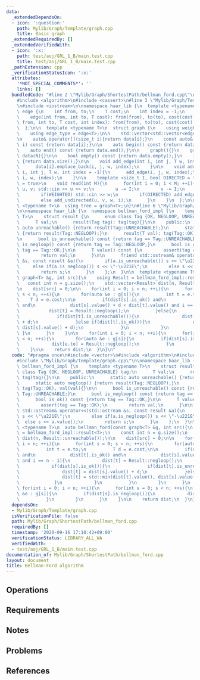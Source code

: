```yaml
---
data:
  _extendedDependsOn:
  - icon: ':question:'
    path: Mylib/Graph/Template/graph.cpp
    title: Basic graph
  _extendedRequiredBy: []
  _extendedVerifiedWith:
  - icon: ':x:'
    path: test/aoj/GRL_1_B/main.test.cpp
    title: test/aoj/GRL_1_B/main.test.cpp
  _pathExtension: cpp
  _verificationStatusIcon: ':x:'
  attributes:
    '*NOT_SPECIAL_COMMENTS*': ''
    links: []
  bundledCode: "#line 2 \"Mylib/Graph/ShortestPath/bellman_ford.cpp\"\n#include <vector>\n\
    #include <algorithm>\n#include <cassert>\n#line 3 \"Mylib/Graph/Template/graph.cpp\"\
    \n#include <iostream>\n\nnamespace haar_lib {\n  template <typename T>\n  struct\
    \ edge {\n    int from, to;\n    T cost;\n    int index = -1;\n    edge(){}\n\
    \    edge(int from, int to, T cost): from(from), to(to), cost(cost){}\n    edge(int\
    \ from, int to, T cost, int index): from(from), to(to), cost(cost), index(index){}\n\
    \  };\n\n  template <typename T>\n  struct graph {\n    using weight_type = T;\n\
    \    using edge_type = edge<T>;\n\n    std::vector<std::vector<edge<T>>> data;\n\
    \n    auto& operator[](size_t i){return data[i];}\n    const auto& operator[](size_t\
    \ i) const {return data[i];}\n\n    auto begin() const {return data.begin();}\n\
    \    auto end() const {return data.end();}\n\n    graph(){}\n    graph(int N):\
    \ data(N){}\n\n    bool empty() const {return data.empty();}\n    int size() const\
    \ {return data.size();}\n\n    void add_edge(int i, int j, T w, int index = -1){\n\
    \      data[i].emplace_back(i, j, w, index);\n    }\n\n    void add_undirected(int\
    \ i, int j, T w, int index = -1){\n      add_edge(i, j, w, index);\n      add_edge(j,\
    \ i, w, index);\n    }\n\n    template <size_t I, bool DIRECTED = true, bool WEIGHTED\
    \ = true>\n    void read(int M){\n      for(int i = 0; i < M; ++i){\n        int\
    \ u, v; std::cin >> u >> v;\n        u -= I;\n        v -= I;\n        T w = 1;\n\
    \        if(WEIGHTED) std::cin >> w;\n        if(DIRECTED) add_edge(u, v, w, i);\n\
    \        else add_undirected(u, v, w, i);\n      }\n    }\n  };\n\n  template\
    \ <typename T>\n  using tree = graph<T>;\n}\n#line 6 \"Mylib/Graph/ShortestPath/bellman_ford.cpp\"\
    \n\nnamespace haar_lib {\n  namespace bellman_ford_impl {\n    template <typename\
    \ T>\n    struct result {\n      enum class Tag {OK, NEGLOOP, UNREACHABLE} tag;\n\
    \      T val;\n      result(Tag tag): tag(tag){}\n\n    public:\n      static\
    \ auto unreachable() {return result(Tag::UNREACHABLE);}\n      static auto negloop()\
    \ {return result(Tag::NEGLOOP);}\n      result(T val): tag(Tag::OK), val(val){}\n\
    \n      bool is_unreachable() const {return tag == Tag::UNREACHABLE;}\n      bool\
    \ is_negloop() const {return tag == Tag::NEGLOOP;}\n      bool is_ok() const {return\
    \ tag == Tag::OK;}\n\n      T value() const {\n        assert(tag == Tag::OK);\n\
    \        return val;\n      }\n\n      friend std::ostream& operator<<(std::ostream\
    \ &s, const result &a){\n        if(a.is_unreachable()) s << \"\u221E\";\n   \
    \     else if(a.is_negloop()) s << \"-\u221E\";\n        else s << a.value();\n\
    \        return s;\n      }\n    };\n  }\n\n  template <typename T>\n  auto bellman_ford(const\
    \ graph<T> &g, int src){\n    using Result = bellman_ford_impl::result<T>;\n \
    \   const int n = g.size();\n    std::vector<Result> dist(n, Result::unreachable());\n\
    \n    dist[src] = 0;\n\n    for(int i = 0; i < n; ++i){\n      for(int s = 0;\
    \ s < n; ++s){\n        for(auto &e : g[s]){\n          int t = e.to;\n      \
    \    T d = e.cost;\n\n          if(dist[s].is_ok() and\n             dist[t].is_ok()\
    \ and\n             dist[s].value() + d < dist[t].value() and i == n - 1){\n \
    \           dist[t] = Result::negloop();\n          }else{\n            if(dist[s].is_ok()){\n\
    \              if(dist[t].is_unreachable()){\n                dist[t] = dist[s].value()\
    \ + d;\n              }else if(dist[t].is_ok()){\n                dist[t] = std::min(dist[t].value(),\
    \ dist[s].value() + d);\n              }\n            }\n          }\n       \
    \ }\n      }\n    }\n\n    for(int i = 0; i < n; ++i){\n      for(int s = 0; s\
    \ < n; ++s){\n        for(auto &e : g[s]){\n          if(dist[s].is_negloop()){\n\
    \            dist[e.to] = Result::negloop();\n          }\n        }\n      }\n\
    \    }\n\n    return dist;\n  }\n}\n"
  code: "#pragma once\n#include <vector>\n#include <algorithm>\n#include <cassert>\n\
    #include \"Mylib/Graph/Template/graph.cpp\"\n\nnamespace haar_lib {\n  namespace\
    \ bellman_ford_impl {\n    template <typename T>\n    struct result {\n      enum\
    \ class Tag {OK, NEGLOOP, UNREACHABLE} tag;\n      T val;\n      result(Tag tag):\
    \ tag(tag){}\n\n    public:\n      static auto unreachable() {return result(Tag::UNREACHABLE);}\n\
    \      static auto negloop() {return result(Tag::NEGLOOP);}\n      result(T val):\
    \ tag(Tag::OK), val(val){}\n\n      bool is_unreachable() const {return tag ==\
    \ Tag::UNREACHABLE;}\n      bool is_negloop() const {return tag == Tag::NEGLOOP;}\n\
    \      bool is_ok() const {return tag == Tag::OK;}\n\n      T value() const {\n\
    \        assert(tag == Tag::OK);\n        return val;\n      }\n\n      friend\
    \ std::ostream& operator<<(std::ostream &s, const result &a){\n        if(a.is_unreachable())\
    \ s << \"\u221E\";\n        else if(a.is_negloop()) s << \"-\u221E\";\n      \
    \  else s << a.value();\n        return s;\n      }\n    };\n  }\n\n  template\
    \ <typename T>\n  auto bellman_ford(const graph<T> &g, int src){\n    using Result\
    \ = bellman_ford_impl::result<T>;\n    const int n = g.size();\n    std::vector<Result>\
    \ dist(n, Result::unreachable());\n\n    dist[src] = 0;\n\n    for(int i = 0;\
    \ i < n; ++i){\n      for(int s = 0; s < n; ++s){\n        for(auto &e : g[s]){\n\
    \          int t = e.to;\n          T d = e.cost;\n\n          if(dist[s].is_ok()\
    \ and\n             dist[t].is_ok() and\n             dist[s].value() + d < dist[t].value()\
    \ and i == n - 1){\n            dist[t] = Result::negloop();\n          }else{\n\
    \            if(dist[s].is_ok()){\n              if(dist[t].is_unreachable()){\n\
    \                dist[t] = dist[s].value() + d;\n              }else if(dist[t].is_ok()){\n\
    \                dist[t] = std::min(dist[t].value(), dist[s].value() + d);\n \
    \             }\n            }\n          }\n        }\n      }\n    }\n\n   \
    \ for(int i = 0; i < n; ++i){\n      for(int s = 0; s < n; ++s){\n        for(auto\
    \ &e : g[s]){\n          if(dist[s].is_negloop()){\n            dist[e.to] = Result::negloop();\n\
    \          }\n        }\n      }\n    }\n\n    return dist;\n  }\n}\n"
  dependsOn:
  - Mylib/Graph/Template/graph.cpp
  isVerificationFile: false
  path: Mylib/Graph/ShortestPath/bellman_ford.cpp
  requiredBy: []
  timestamp: '2020-09-16 17:10:42+09:00'
  verificationStatus: LIBRARY_ALL_WA
  verifiedWith:
  - test/aoj/GRL_1_B/main.test.cpp
documentation_of: Mylib/Graph/ShortestPath/bellman_ford.cpp
layout: document
title: Bellman-Ford algorithm
---
```


## Operations

## Requirements

## Notes

## Problems

## References
